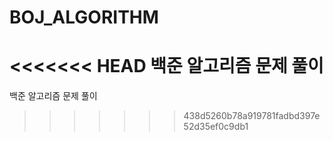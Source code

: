 # BOJ_ALGORITHM
<<<<<<< HEAD
백준 알고리즘 문제 풀이
=======
백준 알고리즘 문제 풀이 
>>>>>>> 438d5260b78a919781fadbd397e52d35ef0c9db1
